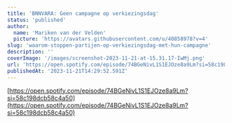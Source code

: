 ```yaml
---
title: 'BNNVARA: Geen campagne op verkiezingsdag'
status: 'published'
author:
  name: 'Mariken van der Velden'
  picture: 'https://avatars.githubusercontent.com/u/40858978?v=4'
slug: 'waarom-stoppen-partijen-op-verkiezingsdag-met-hun-campagne'
description: ''
coverImage: '/images/screenshot-2023-11-21-at-15.31.17-IwMj.png'
url: 'https://open.spotify.com/episode/74BGeNivL1S1EJOze8a9Lm?si=58c198dcb58c4a50'
publishedAt: '2023-11-21T14:29:52.591Z'
---
```


[https://open.spotify.com/episode/74BGeNivL1S1EJOze8a9Lm?si=58c198dcb58c4a50](https://open.spotify.com/episode/74BGeNivL1S1EJOze8a9Lm?si=58c198dcb58c4a50)

